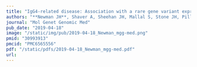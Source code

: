 ```yaml
---
title: "IgG4-related disease: Association with a rare gene variant expressed in cytotoxic T cells"
authors: "**Newman JH**, Shaver A, Sheehan JH, Mallal S, Stone JH, Pillai S, Bastarache L, Riebau D, Allard-Chamard H, Stone WM, Perugino C, Pilkinton M, Smith SA, McDonnell WJ, Capra JA, Meiler J, Cogan J, Xing K, Mahajan VS, Mattoo H, Hamid R, Phillips JA 3rd; Undiagnosed Disease Network."
journal: "Mol Genet Genomic Med"
pub_date: "2019-04-18"
image: "/static/img/pub/2019-04-18_Newman_mgg-med.png"
pmid: "30993913"
pmcid: "PMC6565556"
pdf: "/static/pdfs/2019-04-18_Newman_mgg-med.pdf"
url: 
---
```

